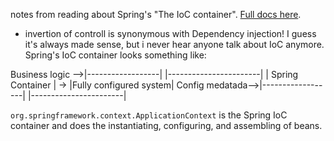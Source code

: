notes from reading about Spring's "The IoC container". [Full docs here][docs].
+ invertion of controll is synonymous with Dependency injection! I guess it's
  always made sense, but i never hear anyone talk about IoC anymore.
Spring's IoC container looks something like:

Business logic -->|------------------|    |-----------------------|
                  | Spring Container | -> |Fully configured system|
Config medatada-->|------------------|    |-----------------------|

`org.springframework.context.ApplicationContext` is the Spring IoC container
and does the instantiating, configuring, and assembling of beans.

[docs]: http://docs.spring.io/spring/docs/current/spring-framework-reference/html/beans.html#beans-factory-nature

